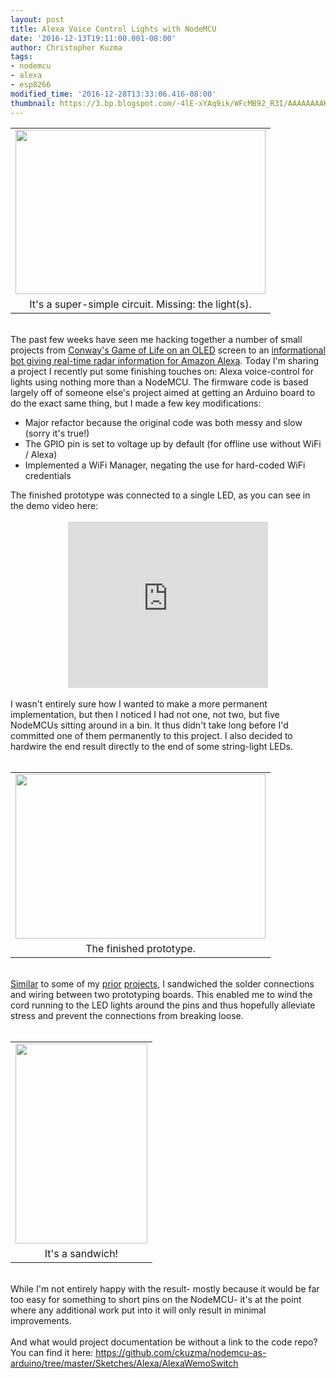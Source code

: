 ```yaml
---
layout: post
title: Alexa Voice Control Lights with NodeMCU
date: '2016-12-13T19:11:00.001-08:00'
author: Christopher Kuzma
tags:
- nodemcu
- alexa
- esp8266
modified_time: '2016-12-28T13:33:06.416-08:00'
thumbnail: https://3.bp.blogspot.com/-4lE-xYAq9ik/WFcMB92_R3I/AAAAAAAAKIA/dpm2XvKPaI8i5wDNJrlxCjE1fftrESU0ACLcB/s72-c/DSC_9745.JPG
---
```


<table align="center" cellpadding="0" cellspacing="0" class="tr-caption-container" style="margin-left: auto; margin-right: auto; text-align: center;"><tbody><tr><td style="text-align: center;"><a href="https://3.bp.blogspot.com/-4lE-xYAq9ik/WFcMB92_R3I/AAAAAAAAKIA/dpm2XvKPaI8i5wDNJrlxCjE1fftrESU0ACLcB/s1600/DSC_9745.JPG" imageanchor="1" style="margin-left: auto; margin-right: auto;"><img border="0" height="263" src="https://3.bp.blogspot.com/-4lE-xYAq9ik/WFcMB92_R3I/AAAAAAAAKIA/dpm2XvKPaI8i5wDNJrlxCjE1fftrESU0ACLcB/s400/DSC_9745.JPG" width="400" /></a></td></tr><tr><td class="tr-caption" style="text-align: center;">It's a super-simple circuit. Missing: the light(s).</td></tr></tbody></table><br /><div class="separator" style="clear: both; text-align: left;">The past few weeks have seen me hacking together a number of small projects from <a href="https://github.com/ckuzma/nodemcu_oled_sketches/blob/master/nodemcu_oled_conway.ino">Conway's Game of Life on an OLED</a> screen to an <a href="https://github.com/ckuzma/atc_alexa">informational bot giving real-time radar information&nbsp;for Amazon Alexa</a>. Today I'm sharing a project I recently put some finishing touches on: Alexa voice-control for lights using nothing more than a NodeMCU. The firmware code is based largely off of someone else's project aimed at getting an Arduino board to do the exact same thing, but I made a few key modifications:</div><ul><li><div class="separator" style="clear: both; text-align: left;">Major refactor because the original code was both messy and slow (sorry it's true!)</div></li><li><div class="separator" style="clear: both; text-align: left;">The GPIO pin is set to voltage up by default (for offline&nbsp;use without WiFi / Alexa)</div></li><li><div class="separator" style="clear: both; text-align: left;">Implemented a WiFi Manager, negating the use for hard-coded WiFi credentials</div><a name='more'></a></li></ul><div class="separator" style="clear: both; text-align: left;">The finished prototype was connected to a single LED, as you can see in the demo video here:</div><div class="separator" style="clear: both; text-align: left;"><br /></div><div class="separator" style="clear: both; text-align: center;"><iframe allowfullscreen="" class="YOUTUBE-iframe-video" data-thumbnail-src="https://i.ytimg.com/vi/yYnQ7DLzWcU/0.jpg" frameborder="0" height="266" src="https://www.youtube.com/embed/yYnQ7DLzWcU?feature=player_embedded" width="320"></iframe></div><div class="separator" style="clear: both; text-align: left;"><br /></div><div class="separator" style="clear: both; text-align: left;">I wasn't entirely sure how I wanted to make a more permanent implementation, but then I noticed I had not one, not two, but five NodeMCUs sitting around in a bin. It thus didn't take long before I'd committed one of them permanently to this project. I also decided to hardwire the end result directly to the end of some string-light LEDs.</div><div class="separator" style="clear: both; text-align: left;"><br /></div><table align="center" cellpadding="0" cellspacing="0" class="tr-caption-container" style="margin-left: auto; margin-right: auto; text-align: center;"><tbody><tr><td style="text-align: center;"><a href="https://4.bp.blogspot.com/-ZGiIZm42dNc/WFcOzSH2WmI/AAAAAAAAKIM/pm6NBAznTlERmrrTaw4In_4BCPZO7tDzwCLcB/s1600/DSC_9747.JPG" imageanchor="1" style="margin-left: auto; margin-right: auto;"><img border="0" height="263" src="https://4.bp.blogspot.com/-ZGiIZm42dNc/WFcOzSH2WmI/AAAAAAAAKIM/pm6NBAznTlERmrrTaw4In_4BCPZO7tDzwCLcB/s400/DSC_9747.JPG" width="400" /></a></td></tr><tr><td class="tr-caption" style="text-align: center;">The finished prototype.</td></tr></tbody></table><div class="separator" style="clear: both; text-align: left;"><br /></div><div class="separator" style="clear: both; text-align: left;"><a href="http://blog.christopherkuzma.com/2015/02/4x4x4-led-cube-powered-by-arduino.html">Similar</a> to some of my <a href="http://blog.christopherkuzma.com/2016/03/4x4x4-led-cube-take-two.html">prior</a> <a href="http://blog.christopherkuzma.com/2016/09/weather-widget-nodemcu-amoled.html">projects</a>, I sandwiched the solder connections and wiring between two prototyping boards. This enabled me to wind the cord running to the LED lights around the pins and thus hopefully alleviate stress and prevent the connections from breaking loose.</div><div class="separator" style="clear: both; text-align: left;"><br /></div><table align="center" cellpadding="0" cellspacing="0" class="tr-caption-container" style="margin-left: auto; margin-right: auto; text-align: center;"><tbody><tr><td style="text-align: center;"><a href="https://3.bp.blogspot.com/-DquMhh_U5Og/WFcPY-nN1II/AAAAAAAAKIQ/-jiYM6x0EIwRW531qK00O9BsPq28j1s0gCLcB/s1600/DSC_9750.JPG" imageanchor="1" style="margin-left: auto; margin-right: auto;"><img border="0" height="320" src="https://3.bp.blogspot.com/-DquMhh_U5Og/WFcPY-nN1II/AAAAAAAAKIQ/-jiYM6x0EIwRW531qK00O9BsPq28j1s0gCLcB/s320/DSC_9750.JPG" width="211" /></a></td></tr><tr><td class="tr-caption" style="text-align: center;">It's a sandwich!</td></tr></tbody></table><div><br /></div><div>While I'm not entirely happy with the result- mostly because it would be far too easy for something to short pins on the NodeMCU- it's at the point where any additional work put into it will only result in minimal improvements.</div><br /><div style="text-align: left;">And what would project documentation be without a link to the code repo? You can find&nbsp;it here: <a href="https://github.com/ckuzma/nodemcu-as-arduino/tree/master/Sketches/Alexa/AlexaWemoSwitch">https://github.com/ckuzma/nodemcu-as-arduino/tree/master/Sketches/Alexa/AlexaWemoSwitch</a></div>